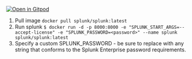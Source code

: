 [![Open in Gitpod](https://gitpod.io/button/open-in-gitpod.svg)](https://gitpod.io/#https://github.com/tamnm/splunk-playground)

1. Pull image `docker pull splunk/splunk:latest`
2. Run splunk `$ docker run -d -p 8000:8000 -e "SPLUNK_START_ARGS=--accept-license" -e "SPLUNK_PASSWORD=<password>" --name splunk splunk/splunk:latest`
3. Specify a custom SPLUNK_PASSWORD - be sure to replace <password> with any string that conforms to the Splunk Enterprise password requirements. 

